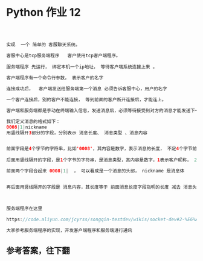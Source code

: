 # Python 作业 12



```java



实现  一个 简单的 客服聊天系统。

客服中心是tcp服务端程序   客户使用tcp客户端程序。 
 
服务端程序 先运行， 绑定本机一个ip地址， 等待客户端系统连接上来 。 
 
客户端程序有一个命令行参数， 表示客户的名字

连接成功后，  客户端发送给服务端第一个消息 必须告诉客服中心，用户的名字

一个客户连接后，别的客户不能连接， 等到前面的客户断开连接后，才能连上。

客户端和服务端都是手动在终端输入信息，发送消息后，必须等待接受到对方的消息才能发送下一个消息。

我们定义消息的格式如下：
0008|1|nickname
用竖线隔开3部分的字段，分别表示 消息长度、 消息类型 、消息内容


前面字段是4个字节的字符串，比如'0008'，其内容是数字，表示消息的长度， 不足4个字节前面补零。 注意长度是整个消息内容的长度，包括  消息头部和消息体
 
后面用竖线隔开的字段，是1个字节的字符串，是消息类型，其内容是数字，1表示客户昵称， 2 表示 普通消息

前面两个字段合起来 0008|1|  ， 可以看成是一个消息的头部， nickname 是消息体


再后面用竖线隔开的字段是 消息内容，其长度等于 前面消息长度字段指明的长度 减去 消息头部长度 （也就是7个字节）



服务端程序在这里

https://code.aliyun.com/jcyrss/songqin-testdev/wikis/socket-dev#2-%E6%A8%A1%E6%8B%9F%E5%AE%A2%E6%9C%8D%E7%B3%BB%E7%BB%9F

大家参考服务端程序的实现，开发客户端程序和服务端进行通讯

```


## 参考答案，往下翻
<br><br><br><br><br><br><br><br><br><br><br><br><br><br><br><br><br><br><br><br><br><br><br><br><br><br><br><br><br><br>


```python
```
